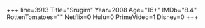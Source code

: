 +++
line=3913
Title="Srugim"
Year=2008
Age="16+"
IMDb="8.4"
RottenTomatoes=""
Netflix=0
Hulu=0
PrimeVideo=1
Disney=0
+++

